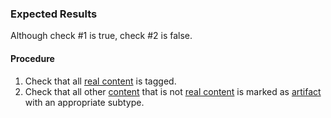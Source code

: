 ### Expected Results

Although check #&#x2060;1 is true, check #&#x2060;2 is false.
#### Procedure
 1. Check that all [real content](https://www.pdfa.org/glossary-of-accessibility-terminology-in-pdf/#real-content) is tagged.
 1. Check that all other [content](https://www.pdfa.org/glossary-of-accessibility-terminology-in-pdf/#c) that is not [real content](https://www.pdfa.org/glossary-of-accessibility-terminology-in-pdf/#real-content) is marked as [artifact](https://www.pdfa.org/glossary-of-accessibility-terminology-in-pdf/#artifact) with an appropriate subtype.
